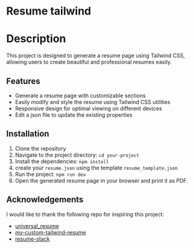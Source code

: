 # Resume tailwind

# Description

This project is designed to generate a resume page using Tailwind CSS, allowing users to create beautiful and professional resumes easily.

## Features

- Generate a resume page with customizable sections
- Easily modify and style the resume using Tailwind CSS utilities
- Responsive design for optimal viewing on different devices
- Edit a json file to update the existing properties

## Installation

1. Clone the repository
2. Navigate to the project directory: `cd your-project`
3. Install the dependencies: `npm install`
4. create your `resume.json` using the template `resume_template.json`
5. Run the project: `npm run dev`
6. Open the generated resume page in your browser and print it as PDF.

## Acknowledgements

I would like to thank the following repo for inspiring this project:

- [universal_resume](https://github.com/WebPraktikos/universal-resume)
- [my-custom-tailwind-resume](https://github.com/toreylittlefield/my-custom-tailwind-resume)
- [resume-stack](https://github.com/lucafaggianelli/resume-stack)
